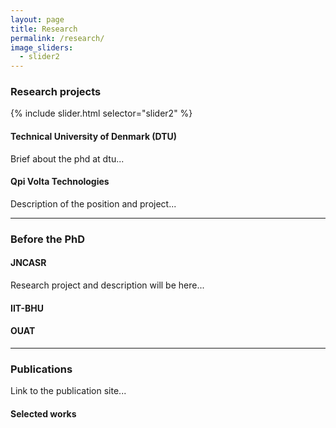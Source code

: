 ```yaml
---
layout: page
title: Research
permalink: /research/
image_sliders:
  - slider2
---
```


### Research projects

{% include slider.html selector="slider2" %}


#### Technical University of Denmark (DTU)

Brief about the phd at dtu... 





#### Qpi Volta Technologies

Description of the position and project...

------------------------------------


### Before the PhD 

#### JNCASR

Research project and description will be here...


#### IIT-BHU





#### OUAT



---------------------------------



### Publications

Link to the publication site... 


#### Selected works


